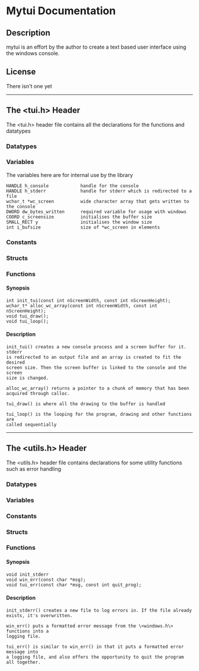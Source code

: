 # Mytui Documentation

## Description

mytui is an effort by the author to create a text based user interface using the windows console.

## License

There isn't one yet

---
## The \<tui.h\> Header

The \<tui.h\> header file contains all the declarations for the functions and datatypes

### Datatypes

### Variables

The variables here are for internal use by the library

    HANDLE h_console            handle for the console
    HANDLE h_stderr             handle for stderr which is redirected to a file
    wchar_t *wc_screen          wide character array that gets written to the console
    DWORD dw_bytes_written      required variable for usage with windows
    COORD c_screensize          initialises the buffer size
    SMALL_RECT y                initialises the window size
    int i_bufsize               size of *wc_screen in elements


### Constants

### Structs

### Functions

#### Synopsis

    int init_tui(const int nScreenWidth, const int nScreenHeight);
    wchar_t* alloc_wc_array(const int nScreenWidth, const int nScreenHeight);
    void tui_draw();
    void tui_loop();
    

#### Description

    init_tui() creates a new console process and a screen buffer for it. stderr
    is redirected to an output file and an array is created to fit the desired
    screen size. Then the screen buffer is linked to the console and the screen
    size is changed.

    alloc_wc_array() returns a pointer to a chunk of memory that has been
    acquired through calloc.

    tui_draw() is where all the drawing to the buffer is handled

    tui_loop() is the looping for the program, drawing and other functions are
    called sequentially


---
## The \<utils.h\> Header

The \<utils.h\> header file contains declarations for some utility functions such as error handling

### Datatypes

### Variables

### Constants

### Structs

### Functions

#### Synopsis
    
    void init_stderr
    void win_err(const char *msg);
    void tui_err(const char *msg, const int quit_prog);


#### Description

    init_stderr() creates a new file to log errors in. If the file already
    exists, it's overwritten.

    win_err() puts a formatted error message from the \<windows.h\> functions into a
    logging file.

    tui_err() is similar to win_err() in that it puts a formatted error message into
    a logging file, and also offers the opportunity to quit the program all together.

